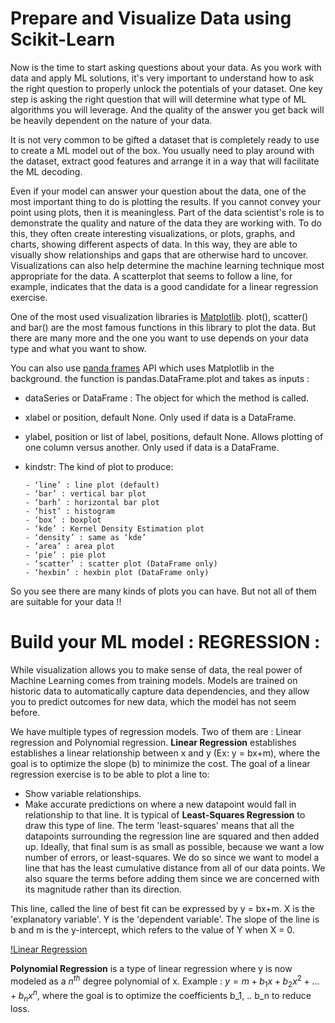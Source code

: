 # Prepare and Visualize Data using Scikit-Learn

Now is the time to start asking questions about your data. As you work with data and apply ML solutions,
it's very important to understand how to ask the right question to properly unlock the potentials of your dataset.
One key step is asking the right question that will will determine what type of ML algorithms you will leverage. 
And the quality of the answer you get back will be heavily dependent on the nature of your data.

It is not very common to be gifted a dataset that is completely ready to use to create a ML model out of the box. You usually need to play around
with the dataset, extract good features and arrange it in a way that will facilitate the ML decoding. 

Even if your model can answer your question about the data, one of the most important thing to do is plotting the results. If you cannot convey
your point using plots, then it is meaningless. Part of the data scientist's role is to demonstrate the quality and nature of the data they 
are working with. To do this, they often create interesting visualizations, or plots, graphs, and charts, showing different aspects of data.
In this way, they are able to visually show relationships and gaps that are otherwise hard to uncover. Visualizations can also help determine 
the machine learning technique most appropriate for the data. A scatterplot that seems to follow a line, for example, indicates that the data 
is a good candidate for a linear regression exercise.

One of the most used visualization libraries is [Matplotlib](https://matplotlib.org/). plot(), scatter() and bar() are the most famous functions 
in this library to plot the data. But there are many more and the one you want to use depends on your data type and what you want to show.

You can also use [panda frames](https://pandas.pydata.org/docs/reference/api/pandas.DataFrame.plot.html) API which uses Matplotlib in the background.
the function is pandas.DataFrame.plot and takes as inputs : 
- dataSeries or DataFrame : The object for which the method is called.
- xlabel or position, default None. Only used if data is a DataFrame.
- ylabel, position or list of label, positions, default None. Allows plotting of one column versus another. Only used if data is a DataFrame.
- kindstr: The kind of plot to produce:

      - ‘line’ : line plot (default)
      - ‘bar’ : vertical bar plot
      - ‘barh’ : horizontal bar plot
      - ‘hist’ : histogram
      - ‘box’ : boxplot
      - ‘kde’ : Kernel Density Estimation plot
      - ‘density’ : same as ‘kde’
      - ‘area’ : area plot
      - ‘pie’ : pie plot
      - ‘scatter’ : scatter plot (DataFrame only)
      - ‘hexbin’ : hexbin plot (DataFrame only)

So you see there are many kinds of plots you can have. But not all of them are suitable for your data !! 

# Build your ML model : REGRESSION : 

While visualization allows you to make sense of data, the real power of Machine Learning comes from training models.
Models are trained on historic data to automatically capture data dependencies, and they allow you to predict outcomes for new data,
which the model has not seem before.

We have multiple types of regression models. Two of them are : Linear regression and Polynomial regression.
**Linear Regression** establishes establishes a linear relationship between x and y (Ex: y = bx+m), where the goal is to optimize the slope (b)
to minimize the cost.
The goal of a linear regression exercise is to be able to plot a line to:
- Show variable relationships.
- Make accurate predictions on where a new datapoint would fall in relationship to that line.
It is typical of **Least-Squares Regression** to draw this type of line. The term 'least-squares' means that all the datapoints
surrounding the regression line are squared and then added up. Ideally, that final sum is as small as possible, because we want a low
number of errors, or least-squares.
We do so since we want to model a line that has the least cumulative distance from all of our data points.
We also square the terms before adding them since we are concerned with its magnitude rather than its direction.

This line, called the line of best fit can be expressed by y = bx+m. X is the 'explanatory variable'. Y is the 'dependent variable'.
The slope of the line is b and m is the y-intercept, which refers to the value of Y when X = 0.

[!Linear Regression](images/LR.png)

**Polynomial Regression** is a type of linear regression where y is now modeled as a $n^{th}$ degree polynomial of x. 
Example :
$y = m + b_1x + b_2x^2 + ... + b_nx^n$, where the goal is to optimize the coefficients b_1, .. b_n to reduce loss. 
